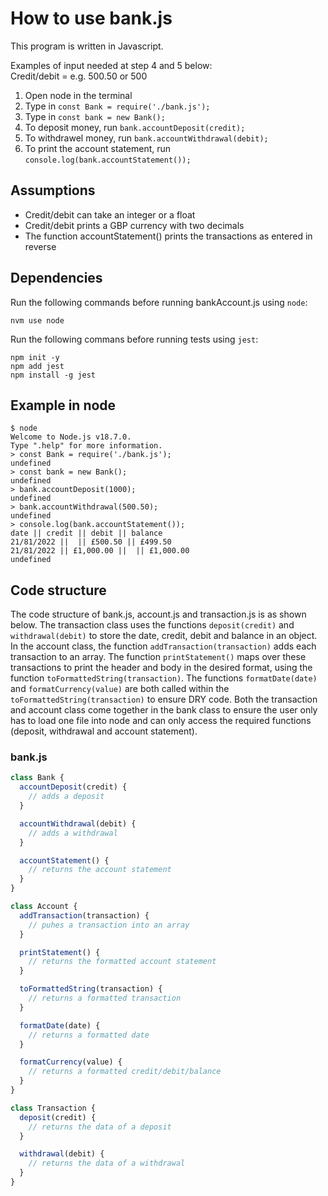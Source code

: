 # How to use bank.js

This program is written in Javascript.

Examples of input needed at step 4 and 5 below: <br />
Credit/debit = e.g. 500.50 or 500

1. Open node in the terminal
2. Type in `const Bank = require('./bank.js');`
3. Type in `const bank = new Bank();`
4. To deposit money, run `bank.accountDeposit(credit);`
5. To withdrawel money, run `bank.accountWithdrawal(debit);`
6. To print the account statement, run `console.log(bank.accountStatement());`

## Assumptions

- Credit/debit can take an integer or a float
- Credit/debit prints a GBP currency with two decimals
- The function accountStatement() prints the transactions as entered in reverse

## Dependencies

Run the following commands before running bankAccount.js using `node`:

```
nvm use node
```

Run the following commans before running tests using `jest`:

```
npm init -y
npm add jest
npm install -g jest
```

## Example in node

```
$ node
Welcome to Node.js v18.7.0.
Type ".help" for more information.
> const Bank = require('./bank.js');
undefined
> const bank = new Bank();
undefined
> bank.accountDeposit(1000);
undefined
> bank.accountWithdrawal(500.50);
undefined
> console.log(bank.accountStatement());
date || credit || debit || balance
21/81/2022 ||  || £500.50 || £499.50
21/81/2022 || £1,000.00 ||  || £1,000.00
undefined
```

## Code structure

The code structure of bank.js, account.js and transaction.js is as shown below. The transaction class uses the functions `deposit(credit)` and `withdrawal(debit)` to store the date, credit, debit and balance in an object. In the account class, the function `addTransaction(transaction)` adds each transaction to an array. The function `printStatement()` maps over these transactions to print the header and body in the desired format, using the function `toFormattedString(transaction)`. The functions `formatDate(date)` and `formatCurrency(value)` are both called within the `toFormattedString(transaction)` to ensure DRY code. Both the transaction and account class come together in the bank class to ensure the user only has to load one file into node and can only access the required functions (deposit, withdrawal and account statement).

### bank.js

```javascript
class Bank {
  accountDeposit(credit) {
    // adds a deposit
  }

  accountWithdrawal(debit) {
    // adds a withdrawal
  }

  accountStatement() {
    // returns the account statement
  }
}
```

```javascript
class Account {
  addTransaction(transaction) {
    // puhes a transaction into an array
  }

  printStatement() {
    // returns the formatted account statement
  }

  toFormattedString(transaction) {
    // returns a formatted transaction
  }

  formatDate(date) {
    // returns a formatted date
  }

  formatCurrency(value) {
    // returns a formatted credit/debit/balance
  }
}
```

```javascript
class Transaction {
  deposit(credit) {
    // returns the data of a deposit
  }

  withdrawal(debit) {
    // returns the data of a withdrawal
  }
}
```
